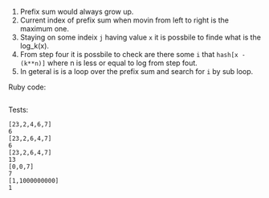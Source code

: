 
1. Prefix sum would always grow up.
2. Current index of prefix sum when movin from left to right is the maximum one.
3. Staying on some indeix `j` having value `x` it is possbile to finde what is the log_k(x).
4. From step four it is possbile to check are there some `i` that  `hash[x - (k**n)]` where n is less or equal to log from step fout.
5. In geteral is is a loop over the prefix sum and search for `i` by sub loop.

Ruby code:
```Ruby
```

Tests:
```
[23,2,4,6,7]
6
[23,2,6,4,7]
6
[23,2,6,4,7]
13
[0,0,7]
7
[1,1000000000]
1
```
